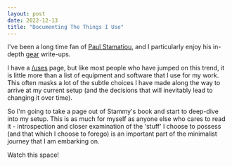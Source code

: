 ```yaml
---
layout: post
date: 2022-12-13
title: "Documenting The Things I Use"
---
```


I've been a long time fan of [Paul Stamatiou](https://paulstamatiou.com), and I particularly enjoy his in-depth [gear](https://paulstamatiou.com/stuff-i-use/) write-ups.

I have a [/uses](https://uses.tech) page, but like most people who have jumped on this trend, it is little more than a list of equipment and software that I use for my work.  This often masks a lot of the subtle choices I have made along the way to arrive at my current setup (and the decisions that will inevitably lead to changing it over time).

So I'm going to take a page out of Stammy's book and start to deep-dive into my setup.  This is as much for myself as anyone else who cares to read it - introspection and closer examination of the 'stuff' I choose to possess (and that which I choose to forego) is an important part of the minimalist journey that I am embarking on.

Watch this space!
